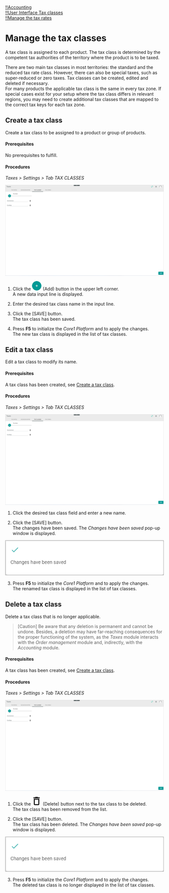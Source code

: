 [!!Accounting](../../RetailSuiteAccounting/Overview/01_General.md)  
[!!User Interface Tax classes](../UserInterface/01c_TaxClasses.md)  
[!!Manage the tax rates](./01_ManageTaxRates.md)  

# Manage the tax classes

A tax class is assigned to each product. The tax class is determined by the competent tax authorities of the territory where the product is to be taxed.

There are two main tax classes in most territories: the standard and the reduced tax rate class. However, there can also be special taxes, such as super-reduced or zero taxes. Tax classes can be created, edited and deleted if necessary.   
For many products the applicable tax class is the same in every tax zone. If special cases exist for your setup where the tax class differs in relevant regions, you may need to create additional tax classes that are mapped to the correct tax keys for each tax zone.



## Create a tax class

Create a tax class to be assigned to a product or group of products.

#### Prerequisites  

No prerequisites to fulfill.

#### Procedures

*Taxes > Settings > Tab TAX CLASSES*

![Tax classes](../../Assets/Screenshots/Taxes/Settings/TaxClasses/TaxClasses.png "[Tax classes]")

1. Click the ![Add](../../Assets/Icons/Plus01.png "[Add]") (Add) button in the upper left corner.   
  A new data input line is displayed.  

2. Enter the desired tax class name in the input line.  

3. Click the [SAVE] button.  
  The tax class has been saved.

4. Press **F5** to initialize the *Core1 Platform* and to apply the changes.   
  The new tax class is displayed in the list of tax classes.

[comment]: <> (By creating a tax class, SAVE does NOT show the confirmation message/any reaction from system. Probably misleading for user. Stand 19.09.22)


## Edit a tax class

Edit a tax class to modify its name.

#### Prerequisites

A tax class has been created, see [Create a tax class](#create-a-tax-class).

#### Procedures

*Taxes > Settings > Tab TAX CLASSES*

![Tax classes](../../Assets/Screenshots/Taxes/Settings/TaxClasses/TaxClasses.png "[Tax classes]")

1. Click the desired tax class field and enter a new name.  

2. Click the [SAVE] button.  
  The changes have been saved. The *Changes have been saved* pop-up window is displayed.

  ![Changes saved](../../Assets/Screenshots/Taxes/Settings/TaxClasses/ChangesSaved.png "[Changes saved]")

3. Press **F5** to initialize the *Core1 Platform* and to apply the changes.  
  The renamed tax class is displayed in the list of tax classes.



## Delete a tax class

Delete a tax class that is no longer applicable.  

> [Caution] Be aware that any deletion is permanent and cannot be undone. Besides, a deletion may have far-reaching consequences for the proper functioning of the system, as the *Taxes* module interacts with the *Order management* module and, indirectly, with the *Accounting* module.

#### Prerequisites

A tax class has been created, see [Create a tax class](#create-a-tax-class).

#### Procedures

*Taxes > Settings > Tab TAX CLASSES*

![Tax classes](../../Assets/Screenshots/Taxes/Settings/TaxClasses/TaxClasses.png "[Tax classes]")

1. Click the ![Delete](../../Assets/Icons/Trash08.png "[Delete]") (Delete) button next to the tax class to be deleted.  
  The tax class has been removed from the list.

2. Click the [SAVE] button.  
  The tax class has been deleted. The *Changes have been saved* pop-up window is displayed.

  ![Changes saved](../../Assets/Screenshots/Taxes/Settings/TaxClasses/ChangesSaved.png "[Changes saved]")

3. Press **F5** to initialize the *Core1 Platform* and to apply the changes.  
  The deleted tax class is no longer displayed in the list of tax classes.  
